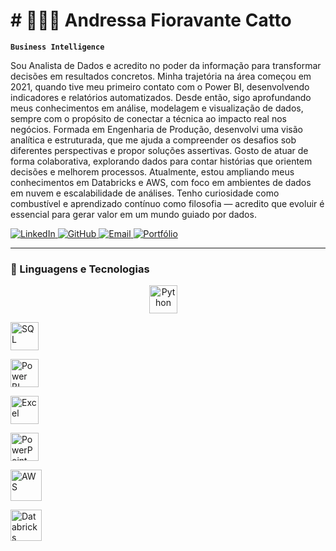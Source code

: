 # # 👩🏻‍💻 Andressa Fioravante Catto

**`Business Intelligence`**

Sou Analista de Dados e acredito no poder da informação para transformar decisões em resultados concretos. Minha trajetória na área começou em 2021, quando tive meu primeiro contato com o Power BI, desenvolvendo indicadores e relatórios automatizados. Desde então, sigo aprofundando meus conhecimentos em análise, modelagem e visualização de dados, sempre com o propósito de conectar a técnica ao impacto real nos negócios.
Formada em Engenharia de Produção, desenvolvi uma visão analítica e estruturada, que me ajuda a compreender os desafios sob diferentes perspectivas e propor soluções assertivas. Gosto de atuar de forma colaborativa, explorando dados para contar histórias que orientem decisões e melhorem processos.
Atualmente, estou ampliando meus conhecimentos em Databricks e AWS, com foco em ambientes de dados em nuvem e escalabilidade de análises. Tenho curiosidade como combustível e aprendizado contínuo como filosofia — acredito que evoluir é essencial para gerar valor em um mundo guiado por dados.

<p align="left">
    <a href="https://www.linkedin.com/in/andressa-catto-48aab6189/">
        <img 
            alt="LinkedIn" 
            title="Conecte comigo no LinkedIn" 
            src="https://img.shields.io/badge/LinkedIn-0077B5?style=for-the-badge&logo=linkedin&logoColor=white"
        />
    </a>
    <a href="https://github.com/andressafcatto">
        <img 
            alt="GitHub" 
            title="Siga meu perfil no GitHub" 
            src="https://custom-icon-badges.demolab.com/github/followers/andressafcatto?color=236ad3&labelColor=1155ba&style=for-the-badge&logo=github&label=Seguidores&logoColor=white"
        />
    </a>
    <a href="mailto:andressafcatto@gmail.com">
        <img
            alt="Email"
            title="Entre em contato por e-mail"
            src="https://img.shields.io/badge/Email-D14836?style=for-the-badge&logo=gmail&logoColor=white"
        />
    </a>
    <a href="https://seuportfolio.com">
        <img
            alt="Portfólio"
            title="Veja meus projetos"
            src="https://img.shields.io/badge/Portfólio-6f42c1?style=for-the-badge&logo=about-dot-me&logoColor=white"
        />
    </a>
</p>

---

### 🤖 Linguagens e Tecnologias

<p align="center">
  <!-- Python -->
  <img 
      alt="Python" 
      title="Python"
      width="45px" 
      style="padding-right: 15px;" 
      src="https://cdn.jsdelivr.net/gh/devicons/devicon@latest/icons/python/python-original.svg" 
  />

  <!-- SQL -->
  <img 
      alt="SQL" 
      title="SQL"
      width="45px" 
      style="padding-right: 15px;" 
      src="https://cdn.jsdelivr.net/gh/devicons/devicon@latest/icons/mysql/mysql-original.svg" 
  />

  <!-- Power BI -->
  <img 
      alt="Power BI" 
      title="Power BI"
      width="45px" 
      style="padding-right: 15px;" 
      src="https://upload.wikimedia.org/wikipedia/commons/c/cf/New_Power_BI_Logo.svg" 
  />

  <!-- Excel -->
  <img 
      alt="Excel" 
      title="Excel"
      width="45px" 
      style="padding-right: 15px;" 
      src="https://cdn.jsdelivr.net/gh/simple-icons/simple-icons/icons/microsoftexcel.svg" 
  />

  <!-- PowerPoint -->
  <img 
      alt="PowerPoint" 
      title="PowerPoint"
      width="45px" 
      style="padding-right: 15px;" 
      src="https://cdn.jsdelivr.net/gh/simple-icons/simple-icons/icons/microsoftpowerpoint.svg" 
  />

  <!-- AWS -->
  <img 
      alt="AWS"
      title="AWS"
      width="50px" 
      style="padding-right: 15px;" 
      src="https://cdn.jsdelivr.net/gh/devicons/devicon@latest/icons/amazonwebservices/amazonwebservices-original-wordmark.svg"
  />

  <!-- Databricks -->
  <img 
      alt="Databricks"
      title="Databricks"
      width="50px" 
      style="padding-right: 15px;" 
      src="https://upload.wikimedia.org/wikipedia/commons/6/63/Databricks_Logo.png" 
  />
</p>




